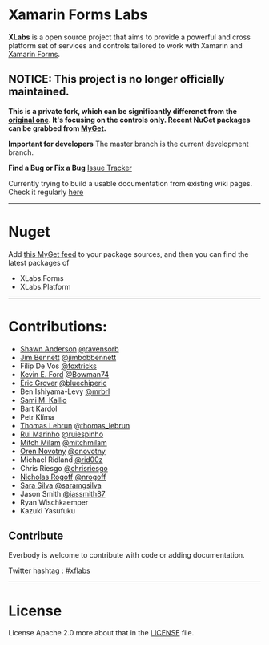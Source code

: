 **Xamarin Forms Labs**
=====================

**XLabs** is a open source project that aims to provide a powerful and cross platform set of services and controls tailored to work with Xamarin and [Xamarin Forms](http://xamarin.com/forms).

## NOTICE: This project is no longer officially maintained.
**This is a private fork, which can be significantly differenct from the [original one](https://github.com/XLabs/Xamarin-Forms-Labs). It's focusing on the controls only. Recent NuGet packages can be grabbed from [MyGet](https://www.myget.org/F/gabornemeth/api/v3/index.json).**

**Important for developers**
The master branch is the current development branch.

**Find a Bug or Fix a Bug** [Issue Tracker](https://github.com/gabornemeth/Xamarin-Forms-Labs/issues)

Currently trying to build a usable documentation from existing wiki pages. Check it regularly [here](http://gabornemeth.github.io/Xamarin-Forms-Labs/)
 
__________________

**Nuget**
======

Add [this MyGet feed](https://www.myget.org/F/gabornemeth/api/v3/index.json) to your package sources, and then you can find the latest packages of
- XLabs.Forms
- XLabs.Platform
 
__________________

**Contributions:**
======
 - [Shawn Anderson](https://www.linkedin.com/in/andersonshawn) [@ravensorb](https://twitter.com/ravensorb)
 - [Jim Bennett](http://www.jimbobbennett.io) [@jimbobbennett](https://twitter.com/jimbobbennett)
 - Filip De Vos  [@foxtricks](https://twitter.com/foxtricks) 
 - [Kevin E. Ford](http://windingroadway.blogspot.com/) [@Bowman74](https://twitter.com/Bowman74)
 - [Eric Grover](http://www.ericgrover.com) [@bluechiperic](https://twitter.com/bluechiperic) 
 - Ben Ishiyama-Levy [@mrbrl](http://www.monovo.io) 
 - [Sami M. Kallio](https://www.linkedin.com/profile/view?id=4900454)
 - Bart Kardol
 - Petr Klíma
 - [Thomas Lebrun](http://blog.thomaslebrun.net/) [@thomas_lebrun](https://twitter.com/thomas_lebrun) 
 - [Rui Marinho](http://ruimarinho.net/)  [@ruiespinho](https://twitter.com/ruiespinho)
 - [Mitch Milam](http://blogs.infinite-x.net) [@mitchmilam](https://twitter.com/mitchmilam)
 - [Oren Novotny](http://blog.novotny.org) [@onovotny](https://twitter.com/onovotny)
 - Michael Ridland [@rid00z ](https://twitter.com/rid00z)
 - Chris Riesgo [@chrisriesgo](https://twitter.com/chrisriesgo)
 - [Nicholas Rogoff](http://blog.nicholasrogoff.com/) [@nrogoff](https://twitter.com/nrogoff)
 - [Sara Silva](http://saramgsilva.com) [@saramgsilva](https://twitter.com/saramgsilva)
 - Jason Smith [@jassmith87](https://twitter.com/jassmith87)
 - Ryan Wischkaemper
 - Kazuki Yasufuku
 
**Contribute**
------------------

Everbody is welcome to contribute with code or adding documentation.

Twitter hashtag : [#xflabs](https://twitter.com/search?q=xflabs)
          
_________________

**License**
======

License Apache 2.0 more about that in the [LICENSE](LICENSE) file. 
